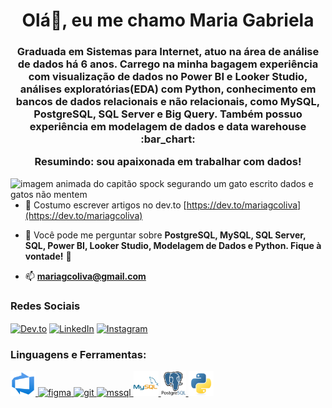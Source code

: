 <h1 align="center">Olá👋, eu me chamo Maria Gabriela</h1>
<h3 align="center">Graduada em Sistemas para Internet, atuo na área de análise de dados há 6 anos. Carrego na minha bagagem experiência com visualização de dados no Power BI e Looker Studio, análises exploratórias(EDA) com Python, conhecimento em bancos de dados relacionais e não relacionais, como MySQL, PostgreSQL, SQL Server e Big Query. Também possuo experiência em modelagem de dados e data warehouse :bar_chart:
<p>Resumindo: sou apaixonada em trabalhar com dados!</h3></p>

<img src="https://media.giphy.com/media/grlkPWm6vpdRqZqMQV/giphy.gif?cid=ecf05e47lwukpmcz1j11tsli085qflrtl8xlvf1rlr0kvrxn&rid=giphy.gif&ct=g" alt="imagem animada do capitão spock segurando um gato escrito dados e gatos não mentem" align="right"/>

- 📝 Costumo escrever artigos no dev.to [https://dev.to/mariagcoliva](https://dev.to/mariagcoliva)

- 💬 Você pode me perguntar sobre **PostgreSQL, MySQL, SQL Server, SQL, Power BI, Looker Studio, Modelagem de Dados e Python. Fique à vontade!** 🫠​

- 📫 **mariagcoliva@gmail.com**

<h3 align="left">Redes Sociais</h3>
<p align="left">
<a href="https://dev.to/mariagcoliva" target="blank"><img align="center" src="https://d2fltix0v2e0sb.cloudfront.net/dev-rainbow.svg" alt="Dev.to" height="30" width="40" /></a>
<a href="https://linkedin.com/in/mariagcoliva" target="blank"><img align="center" src="https://raw.githubusercontent.com/rahuldkjain/github-profile-readme-generator/master/src/images/icons/Social/linked-in-alt.svg" alt="LinkedIn" height="30" width="40" /></a>
<a href="https://instagram.com/mariagcoliva" target="blank"><img align="center" src="https://raw.githubusercontent.com/rahuldkjain/github-profile-readme-generator/master/src/images/icons/Social/instagram.svg" alt="Instagram" height="30" width="40" /></a>
</p>

<h3 align="left">Linguagens e Ferramentas:</h3>
<p align="left"> <a href="https://azure.microsoft.com/pt-br/products/devops" target="_blank"> <img src="https://github.com/devicons/devicon/blob/master/icons/azuredevops/azuredevops-original.svg" alt="azure devops" width="40" height="40"/> </a> <a href="https://www.figma.com/" target="_blank"> <img src="https://www.vectorlogo.zone/logos/figma/figma-icon.svg" alt="figma" width="40" height="40"/> </a> <a href="https://git-scm.com/" target="_blank"> <img src="https://www.vectorlogo.zone/logos/git-scm/git-scm-icon.svg" alt="git" width="40" height="40"/> </a> <a href="https://www.microsoft.com/en-us/sql-server" target="_blank"> <img src="https://www.svgrepo.com/show/303229/microsoft-sql-server-logo.svg" alt="mssql" width="40" height="40"/> </a> <a href="https://www.mysql.com/" target="_blank"> <img src="https://raw.githubusercontent.com/devicons/devicon/master/icons/mysql/mysql-original-wordmark.svg" alt="mysql" width="40" height="40"/> </a> <a href="https://www.postgresql.org" target="_blank"> <img src="https://raw.githubusercontent.com/devicons/devicon/master/icons/postgresql/postgresql-original-wordmark.svg" alt="postgresql" width="40" height="40"/> </a> <a href="https://www.microsoft.com/pt-br/power-platform/products/power-bi" target="_blank"> <img src="https://github.com/devicons/devicon/blob/master/icons/python/python-original.svg" alt="python" width="40" height="40"/> </a> </p>

